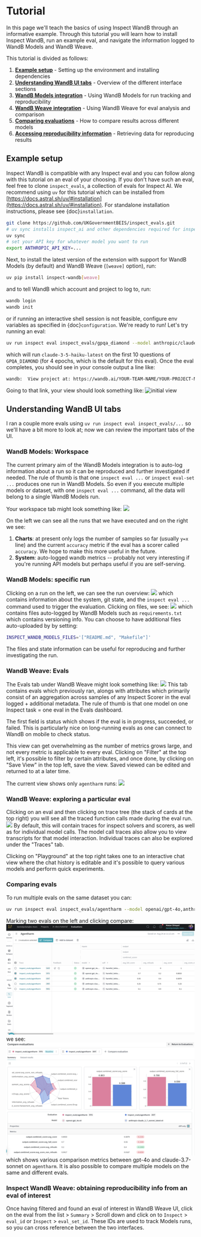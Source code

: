 # Tutorial
In this page we'll teach the basics of using Inspect WandB through an informative example.
Through this tutorial you will learn how to install Inspect WandB, run an example eval, and navigate the information logged to WandB Models and WandB Weave.

This tutorial is divided as follows:
1. [**Example setup**](#example-setup) - Setting up the environment and installing dependencies
2. [**Understanding WandB UI tabs**](#understanding-wandb-ui-tabs) - Overview of the different interface sections
3. [**WandB Models integration**](#wandb-models-workspace) - Using WandB Models for run tracking and reproducibility
4. [**WandB Weave integration**](#wandb-weave-evals) - Using WandB Weave for eval analysis and comparison
5. [**Comparing evaluations**](#comparing-evals) - How to compare results across different models
6. [**Accessing reproducibility information**](#inspect-wandb-weave-obtaining-reproducibility-info-from-an-eval-of-interest) - Retrieving data for reproducing results

## Example setup
Inspect WandB is compatible with any Inspect eval and you can follow along with this tutorial on an eval of your choosing.
If you don't have such an eval, feel free to clone `inspect_evals`, a collection of evals for Inspect AI.
We recommend using `uv` for this tutorial which can be installed from [https://docs.astral.sh/uv/#installation](https://docs.astral.sh/uv/#installation).
For standalone installation instructions, please see {doc}`installation`.


```bash
git clone https://github.com/UKGovernmentBEIS/inspect_evals.git
# uv sync installs inspect_ai and other dependencies required for inspect_evals
uv sync
# set your API key for whatever model you want to run
export ANTHROPIC_API_KEY=...
```

Next, to install the latest version of the extension with support for WandB Models (by default) and WandB Weave (`[weave]` option), run:

```bash
uv pip install inspect-wandb[weave]
```

and to tell WandB which account and project to log to, run:

```bash
wandb login
wandb init
```

or if running an interactive shell session is not feasible, configure env variables as specified in {doc}`configuration`.
We're ready to run! Let's try running an eval:
```bash
uv run inspect eval inspect_evals/gpqa_diamond --model anthropic/claude-3-5-haiku-latest --limit 10
```
which will run `claude-3-5-haiku-latest` on the first 10 questions of `GPQA_DIAMOND` (for 4 epochs, which is the default for this eval).
Once the eval completes, you should see in your console output a line like:
```bash
wandb:  View project at: https://wandb.ai/YOUR-TEAM-NAME/YOUR-PROJECT-NAME
```
Going to that link, your view should look something like:
![initial view](img/initial.png)

## Understanding WandB UI tabs
I ran a couple more evals using `uv run inspect eval inspect_evals/...` so we'll have a bit more to look at; now we can review the important tabs of the UI.

### WandB Models: Workspace
The current primary aim of the WandB Models integration is to auto-log information about a run so it can be reproduced and further investigated if needed.
The rule of thumb is that one `inspect eval ...` or `inspect eval-set ...` produces one run in WandB Models. So even if you execute multiple models or dataset, with one `inspect eval ...` command, all the data will belong to a single WandB Models run. 

Your workspace tab might look something like:
![](img/workspace.png)

On the left we can see all the runs that we have executed and on the right we see:
1. **Charts**: at present only logs the number of samples so far (usually `y=x` line) and the current `accuracy` metric if the eval has a scorer called `accuracy`. We hope to make this more useful in the future.
2. **System**: auto-logged wandb metrics -- probably not very interesting if you're running API models but perhaps useful if you are self-serving. 

### WandB Models: specific run

Clicking on a run on the left, we can see the run overview:
![](img/run-models-overview.png)
which contains information about the system, git state, and the `inspect eval ...` command used to trigger the evaluation. 
Clicking on files, we see:
![](img/run-models-files.png)
which contains files auto-logged by WandB Models such as `requirements.txt` which contains versioning info.
You can choose to have additional files auto-uploaded by by setting:

```bash
INSPECT_WANDB_MODELS_FILES='["README.md", "Makefile"]'
```
The files and state information can be useful for reproducing and further investigating the run. 

### WandB Weave: Evals
The Evals tab under WandB Weave might look something like:
![](img/weave-evals.png)
This tab contains evals which previously ran, alongs with attributes which primarily consist of an aggregation across samples of any Inspect Scorer in the eval  logged + additional metadata.
The rule of thumb is that one model on one Inspect task = one eval in the Evals dashboard.

The first field is status which shows if the eval is in progress, succeeded, or failed. This is particularly nice on long-running evals as one can connect to WandB on mobile to check status.  

This view can get overwhelming as the number of metrics grows large, and not every metric is applicable to every eval.
Clicking on "Filter" at the top left, it's possible to filter by certain attributes, and once done, by clicking on "Save View" in the top left, save the view.
Saved viewed can be edited and returned to at a later time. 

The current view shows only `agentharm` runs:
![](img/filtered-view.png)

### WandB Weave: exploring a particular eval
Clicking on an eval and then clicking on trace tree (the stack of cards at the top right) you will see all the traced function calls made during the eval run.
![](img/trace.png)
By default, this will contain traces for inspect solvers and scorers, as well as for individual model calls. The model call traces also allow you to view transcripts for that model interaction. Individual traces can also be explored under the "Traces" tab.

Clicking on "Playground" at the top right takes one to an interactive chat view where the chat history is editable and it's possible to query various models and perform quick experiments.


### Comparing evals
To run multiple evals on the same dataset you can:
```bash
uv run inspect eval inspect_evals/agentharm --model openai/gpt-4o,anthropic/claude-3.7-sonnet-latest
```
Marking two evals on the left and clicking compare:
![](img/compare-enter-1.png)
we see:
![](img/compare-1.png)
which shows various comparison metrics between gpt-4o and claude-3.7-sonnet on `agentharm`.
It is also possible to compare multiple models on the same and different evals.


### Inspect WandB Weave: obtaining reproducibility info from an eval of interest
Once having filtered and found an eval of interest in WandB Weave UI, click on the eval from the list > `Summary` > Scroll down and click on to `Inspect` > `eval_id` or `Inspect` > `eval_set_id`. These IDs are used to track Models runs, so you can cross reference between the two interfaces.